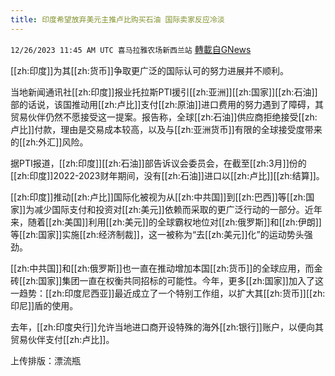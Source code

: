 ```yaml
---
title: 印度希望放弃美元主推卢比购买石油 国际卖家反应冷淡
---
```

`12/26/2023 11:45 AM UTC 喜马拉雅农场新西兰站` [轉載自GNews](https://gnews.org/articles/2152964)

[[zh:印度]]为其[[zh:货币]]争取更广泛的国际认可的努力进展并不顺利。

当地新闻通讯社[[zh:印度]]报业托拉斯PTI援引[[zh:亚洲]][[zh:国家]][[zh:石油]]部的话说，该国推动用[[zh:卢比]]支付[[zh:原油]]进口费用的努力遇到了障碍，其贸易伙伴仍然不愿接受这一提案。报告称，全球[[zh:石油]]供应商拒绝接受[[zh:卢比]]付款，理由是交易成本较高，以及与[[zh:亚洲货币]]有限的全球接受度带来的[[zh:外汇]]风险。

据PTI报道，[[zh:印度]][[zh:石油]]部告诉议会委员会，在截至[[zh:3月]]份的[[zh:印度]]2022-2023财年期间，没有[[zh:石油]]进口以[[zh:卢比]][[zh:结算]]。

[[zh:印度]]推动[[zh:卢比]]国际化被视为从[[zh:中共国]]到[[zh:巴西]]等[[zh:国家]]为减少国际支付和投资对[[zh:美元]]依赖而采取的更广泛行动的一部分。近年来，随着[[zh:美国]]利用[[zh:美元]]的全球霸权地位对[[zh:俄罗斯]]和[[zh:伊朗]]等[[zh:国家]]实施[[zh:经济制裁]]，这一被称为“去[[zh:美元]]化”的运动势头强劲。

[[zh:中共国]]和[[zh:俄罗斯]]也一直在推动增加本国[[zh:货币]]的全球应用，而金砖[[zh:国家]]集团一直在权衡共同招标的可能性。今年，更多[[zh:国家]]加入了这一趋势：[[zh:印度尼西亚]]最近成立了一个特别工作组，以扩大其[[zh:货币]][[zh:印尼]]盾的使用。

去年，[[zh:印度央行]]允许当地进口商开设特殊的海外[[zh:银行]]账户，以便向其贸易伙伴支付[[zh:卢比]]。

上传排版：漂流瓶
